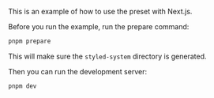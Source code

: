 This is an example of how to use the preset with Next.js.

Before you run the example, run the prepare command:

```bash
pnpm prepare
```

This will make sure the `styled-system` directory is generated.

Then you can run the development server:

```bash
pnpm dev
```


